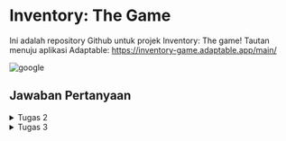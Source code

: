 # Inventory: The Game
Ini adalah repository Github untuk projek Inventory: The game!
Tautan menuju aplikasi Adaptable: https://inventory-game.adaptable.app/main/

![google](https://qph.cf2.quoracdn.net/main-qimg-305c4af61154add4ecd0cb9dd99b0f18)


## Jawaban Pertanyaan
<details>
<summary> Tugas 2 </summary>

### 1. Jelaskan bagaimana cara kamu mengimplementasikan checklist di atas secara step-by-step (bukan hanya sekadar mengikuti tutorial).
- [X] Membuat sebuah proyek Django baru.
  1. Membuat direktori bernama `inventory_game`
  2. Membuat virtual environment dengan menjalankan perintah berikut di powershell
        ```
        python -m venv env
        env\Scripts\activate.bat
        ```
  3. Menyimpan nama-nama semua libary yang diperlukan dengan membuat berkas `requirements.txt`
        ```
        django
        gunicorn
        whitenoise
        psycopg2-binary
        requests
        urllib3
        ```
  4. Install semua library tersebut dengan menjalankan perintah berikut.
        ```
        pip install -r requirements.txt
        ```
  5. Membuat projek Django dengan menjalankan
        ```
        django-admin startproject inventory_game .
        ```
  6. Tambahkan * pada ALLOWED_HOSTS di `settings.py` untuk keperluan deployment
        ```python
        ALLOWED_HOSTS = ["*"]
        ```

- [X] Membuat aplikasi dengan nama `main` pada proyek tersebut.
  1. Jalankan perintah berikut di powershell
        ```
        python manage.py startapp main
        ```
  
- [X] Melakukan routing pada proyek agar dapat menjalankan aplikasi main.
  1. Mendaftarkan aplikasi tersebut ke dalam proyek dengan menambahkan `'main'` di `INSTALLED_APPS`
        ```python
        INSTALLED_APPS = [
            ...,
            'main'
        ]
        ```

- [X] Membuat model pada aplikasi `main` dengan nama `Item` dan memiliki atribut wajib sebagai berikut.
  * `name` sebagai nama item dengan tipe `CharField`.
  * `amount` sebagai jumlah item dengan tipe `IntegerField`.
  * `description` sebagai deskripsi item dengan tipe `TextField`.
  1. Mengisi `models.py` dengan kode berikut
        ```python
        from django.db import models

        class Item(models.Model):
            name = models.CharField(max_length=255)
            amount = models.IntegerField()
            description = models.TextField()
        ```
  2. Setiap kali melakukan perubahan model, harus melakukan migrasi dengan menjalankan perintah berikut
        ```
        python manage.py makemigrations
        python manage.py migrate
        ```
  3. Register model yang telah dibuat ke Django Admin dengan mengubah isi `admin.py` yang berada di direktori aplikasi `main` menjadi berikut.
        ```py
        from django.contrib import admin
        from .models import Item

        admin.site.register(Item)
        ```

- [X] Membuat sebuah fungsi pada `views.py` untuk dikembalikan ke dalam sebuah template HTML yang menampilkan nama aplikasi serta nama dan kelas kamu.
  1. Mengubah isi `views.py` yang ada di direktori aplikasi main menjadi berikut
        ```python
        from django.shortcuts import render
        from main.models import Item

        def show_main(request):
            items = Item.objects.all()
            
            context = {
                'nama_aplikasi': 'Inventory: The Game',
                'nama': 'Fredo Melvern Tanzil',
                'kelas': 'PBP D',
                'items': items
            }

            return render(request, "main.html", context)
            ```

- [X] Membuat sebuah routing pada `urls.py` aplikasi main untuk memetakan fungsi yang telah dibuat pada `views.py`.
  1. Membuat berkas `urls.py` di dalam direktori aplikasi `main` dengan isi berikut
        ```python
        from django.urls import path
        from main.views import show_main

        app_name = 'main'

        urlpatterns = [
            path('', show_main, name='show_main'),
        ]
        ```

  2. Mengisi berkas `urls.py` di dalam direktori `inventory_game` dengan kode sebagai berikut.
        ```python
        from django.contrib import admin
        from django.urls import path, include

        urlpatterns = [
            path('admin/', admin.site.urls),
            path('main/', include('main.urls')),
        ]
        ```

- [X] Melakukan deployment ke Adaptable terhadap aplikasi yang sudah dibuat sehingga nantinya dapat diakses oleh teman-temanmu melalui Internet.
  1. Lakukan `add`, `commit`, dan `push` dari direktori repositori lokal.
  2. Log in ke Adaptable.io dan pilih `New App` kemudian `Connect an Existing Repository`
  3. Hubungkan Adaptable.io dengan GitHub dan pilih All Repositories pada proses instalasi.
  4. Pilih respository proyek `inventory_game` dan branch yang ingin dideploy
  5. Pilih `Python App Template`, `PostgreSQL`
  6. Pilih versi Python yang sesuai (pada tugas ini menggunakan 3.11). Pada Start Command, masukkan perintah `python manage.py migrate && gunicorn inventory_game.wsgi`.
  7. Isi nama aplikasi dan centang bagian `HTTP Listener on PORT` dan tekan `Deploy App`.




### 2. Buatlah bagan yang berisi request client ke web aplikasi berbasis Django beserta responnya dan jelaskan pada bagan tersebut kaitan antara urls.py, views.py, models.py, dan berkas html.

![Bagan](/PNG/bagan.png)
* Client mengakses browser melalui perangkat elektroniknya kemudian mengetik URL website yang ingin diakses dalam bentuk http://. Browser lalu mengirimkan request HTTP ke Web Server melalui World Wide Web. Setiap request dari client akan diproses pertama kali oleh `urls.py` kemudian request tersebut akan di-forward ke `views.py` yang sesuai. Setelah itu `models.py` akan melakukan transaksi data dari database sesuai permintaan kemudian mengembalikan respon data ke `views.py`. Lalu `views.py` akan mengembalikan response template HTML yang sesuai kepada client.


### 3. Jelaskan mengapa kita menggunakan virtual environment? Apakah kita tetap dapat membuat aplikasi web berbasis Django tanpa menggunakan virtual environment?


* Virtual Environment adalah sebuah ruang lingkup virtual yang terisolasi dari dependencies utama.

  Karena project Django yang kita buat mempunyai kebutuhan / dependencies yang berbeda-beda antara satu projek dengan lainnya dan kita ingin projek-projek tersebut berjalan pada satu sistem operasi yang sama, maka dibutuhkanlah sebuah virtual environment untuk menjalankannya secara terpisah, dimana tidak perlu merubah konfigurasi pada sistem operasi yang kita pakai.

  Kita bisa saja membuat aplikasi web Django tanpa menggunakan virtual environment sama sekali. Namun akibatnya kita hanya akan dapat menargetkan satu versi Django di satu komputer. Sehingga akan timbul masalah jika kita ingin membuat web baru menggunakan versi Django terbaru sambil tetap mempertahankan situs web lama.

### 4. Jelaskan apakah itu MVC, MVT, MVVM dan perbedaan dari ketiganya.

* MVT (Model View Template) adalah konsep arsitektur yang digunakan dalam pengembangan web untuk memisahkan komponen-komponen utama dari sebuah aplikasi. Konsep ini memungkinkan pengembang web untuk mengorganisasi dan mengelola kode dengan lebih terstruktur.

* MCV (Model View Controller) adalah model yang biasa digunakan oleh pengembang software. UI (view) dan mekanisme akses data (model) berhubungan dengan erat. View tidak memiliki akses terhadap Controller.

* MVVM (Model View ViewModel) adalah gabungan dari MVC dan MVP (Model View Presenter) dimana memisahkan dengan jelas pengembangan UI dari logika bisnis dan perilaku dalam aplikasi. View memiliki akses terhadap ViewModel.


**Referensi:**
- [MVC vs MVP vs MVVM](https://agus-hermanto.com/blog/detail/mvc-vs-mvp-vs-mvvm-apa-perbedaannya-mana-yang-terbaik-diantara-ketiganya-a)
- [Difference Between MVC, MVP and MVVM Architecture Pattern in Android](https://www.geeksforgeeks.org/difference-between-mvc-mvp-and-mvvm-architecture-pattern-in-android/)

</details>

<details>
  <summary>Tugas 3</summary>

### 1. Apa perbedaan antara form POST dan form GET dalam Django?

Form POST dan form GET adalah dua metode yang digunakan dalam Django untuk mengirim data dari formulir ke server. Perbedaanya antara lain:

POST | GET
--- | ---
Mengirimkan data/nilai tanpa menampilkan nilai variabel pada URL  | menampilkan data/nilai pada URL sehingga user dapat dengan mudah memasukkan nilai variabel baru.
Lebih aman karena data tidak terlihat dalam URL       | Kurang aman karena data terlihat dalam URL
Tidak dibatasi panjang string       | Dibatasi panjang string sampai 2047 karakter
Biasanya untuk input data melalui form    | Biasanya untuk input data melalui link
Biasanya untuk mengirim data-data penting/sensitif seperti password     | Biasanya untuk mengirim data-data tidak penting/sensitif

### 2. Apa perbedaan utama antara XML, JSON, dan HTML dalam konteks pengiriman data?

- **XML (eXtensible Markup Language)** adalah format pertukaran data dengan struktur pohon yang menyajikan lapisan informasi yang dapat Anda ikuti dan baca. Pohon ini dimulai dengan elemen akar/induk sebelum memberikan informasi tentang elemen anak. XML memiliki struktur yang mirip dengan HTML yaitu menggunakan tag dan atribut untuk mengatur dan menggambarkan struktur data. XML juga menggunakan tanda akhiran, yang membuatnya menjadi lebih panjang daripada JSON.

- **JSON (JavaScript Object Notation)** adalah format pertukaran data yang menggunakan pasangan key (berupa string) dan value, sehingga membuatnya lebih padat dan lebih mudah dibaca oleh manusia. 

- **HTML (Hypertext Markup Language)** adalah bahasa markup yang digunakan untuk membangun struktur dan tampilan halaman web tapi tidak secara khusus dirancang untuk pengiriman data. Meskipun demikian HTML bisa digunakan untuk mengirim data dalam bentuk formulir atau melalui parameter URL.


### 3. Mengapa JSON sering digunakan dalam pertukaran data antara aplikasi web modern?
- JSON bersifat independen dari setiap bahasa pemrograman dan merupakan output API umum dalam berbagai aplikasi.
- JSON menggunakan *syntax* yang mirip dengan bahasa pemrograman JavaScript, sehingga mudah dibaca dan ditulis baik oleh manusia maupun mesin.
- JSON merupakan opsi yang cenderung lebih baru, lebih fleksibel, dan lebih populer.
- JSON dapat merepresentasikan data yang sama dalam ukuran file yang lebih kecil untuk transfer data yang lebih cepat.
- Penguraian JSON ebih aman daripada XML

  

### 4. Jelaskan bagaimana cara kamu mengimplementasikan checklist di atas secara step-by-step (bukan hanya sekadar mengikuti tutorial).
- [X] Membuat input form untuk menambahkan objek model pada app sebelumnya.
  1. Membuat `forms.py` pada direktori main untuk membuat struktur form
     ```py
     from django.forms import ModelForm
     from main.models import Item

     class ItemForm(ModelForm):
         class Meta:
             model = Item
             fields = ["name", "amount", "description"]
     ```
      
  2. Menambah fungsi `create_item` pada `views.py` dan import library yang diperlukan
      ```py
      from django.shortcuts import render
      from main.models import Item
      from django.http import HttpResponseRedirect, HttpResponse
      from django.core import serializers
      from main.forms import ItemForm
      from django.urls import reverse

      ...
      
      def create_item(request):
            form = ItemForm(request.POST or None)

            if form.is_valid() and request.method == "POST":
                  form.save()
                  return HttpResponseRedirect(reverse('main:show_main'))

            context = {'form': form}
            return render(request, "create_item.html", context)
      ```

  3. Pada `urls.py`, import fungsi `create_item` kemudian tambahkan pada `urlpatterns`
      ```py
      ...
      path('create-item', create_item, name='create_item'),
      ...
      ```

  4. Buat `create_item.html` pada `main/templates` yang berisi:
      ```html
      {% extends 'base.html' %} 

      {% block content %}
      <h1>Add New Item</h1>

      <form method="POST">
            {% csrf_token %}
            <table>
                  {{ form.as_table }}
                  <tr>
                        <td></td>
                        <td>
                        <input type="submit" value="Add Item"/>
                        </td>
                  </tr>
            </table>
      </form>

      {% endblock %}
      ```

- [X] Tambahkan 5 fungsi views untuk melihat objek yang sudah ditambahkan dalam format HTML, XML, JSON, XML by ID, dan JSON by ID.
  1. Untuk dilihat dalam format tabel HTML, ambil seluruh item dari database dengan `Item.objects.all()` kemudian masukkan sebagai value pada `context` di `views.py`
       ```py
       def show_main(request):
            items = Item.objects.all()
            
            context = {
                  'nama_aplikasi': 'Inventory: The Game',
                  'nama': 'Fredo Melvern Tanzil',
                  'kelas': 'PBP D',
                  'items': items
            }
            return render(request, "main.html", context)
       ```

     Kemudian tambahkan kode berikut pada `main.html`:
       ```html
       ...
       <table>
             <tr>
                   <th>Name</th>
                   <th>Amount</th>
                   <th>Description</th>
                   <th>Date Added</th>
             </tr>
 
             {% for item in items %}
                   <tr>
                         <td>{{item.name}}</td>
                         <td>{{item.amount}}</td>
                         <td>{{item.description}}</td>
                         <td>{{item.date_added}}</td>
                   </tr>
             {% endfor %}
       </table>
 
       <br />
 
       <a href="{% url 'main:create_item' %}">
       <button>
             Add New Item
       </button>
       </a>
 
       {% endblock content %}
       ```

  2. Untuk melihat dalam bentuk XML, buat fungsi `show_xml` pada `main.py`
       ```py
       def show_xml(request):
            data = Item.objects.all()
            return HttpResponse(serializers.serialize("xml", data), content_type="application/xml")
       ```

  3. Untuk melihat dalam bentuk JSON, buat fungsi `show_json` pada `main.py`
       ```py
       def show_json(request):
            data = Item.objects.all()
            return HttpResponse(serializers.serialize("json", data), content_type="application/json")

       ```
  4. Untuk melihat dalam bentuk XML by ID, buat fungsi `show_xml_by_id` pada `main.py`
       ```py
       def show_xml_by_id(request, id):
            data = Product.objects.filter(pk=id)
            return HttpResponse(serializers.serialize("xml", data), content_type="application/xml")
       ```
  5. Untuk melihat dalam bentu JSON by ID, buat fungsi `show_json_by_id` pada `main.py`
       ```py
       def show_json_by_id(request, id):
            data = Product.objects.filter(pk=id)
            return HttpResponse(serializers.serialize("json", data), content_type="application/json")
       ```

- [X] Membuat routing URL untuk masing-masing views yang telah ditambahkan pada poin 2.
  1. Menambahkan potongan kode berikut ke `urlpatterns` pada `urls.py`
     ```py
      urlpatterns = [
            path('', show_main, name='show_main'), # routing HTML
            path('create-item', create_item, name='create_item'),
            path ('xml/', show_xml, name='show_xml'), # routing XML
            path('json/', show_json, name='show_json'), # routing JSON
            path('xml/<int:id>/', show_xml_by_id, name='show_xml_by_id'), # routing XML by ID
            path('json/<int:id>/', show_json_by_id, name='show_json_by_id'), # routing JSON by ID
      ```


<details>
<summary>Screenshot Postman</summary>

<img href="/PNG/html.png"> </img>
HTML:
![HTML](/PNG/html.png)
XML:
![XML](/PNG/xml.png)
JSON:
![JSON](/PNG/json.png)
XML by ID:
![XML by ID](/PNG/xml_by_id.png)
JSON by ID:
![JSON by ID](/PNG/json_by_id.png)

</details>

**Referensi:**
- [Perbedaan JSON dan XML](https://aws.amazon.com/id/compare/the-difference-between-json-xml/)
</details>
